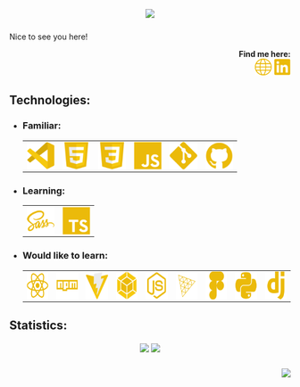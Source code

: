 <!-- HEADER -->
<h1 align="center">
  <a href="https://git.io/typing-svg">
    <img align="center"
         src="https://readme-typing-svg.herokuapp.com?size=36&duration=4000&color=EBBA0A&center=true&vCenter=true&width=600&lines=Hi%2C+i'm+Kamil+Ba%C5%BCanow." /></a>
</h1>

<!--  ABOUT  -->
<div>
  <p>Nice to see you here!</p>
  <!--  FINDME  -->
  <div align="right">
    <b>Find me here:</b><br>
    <!--  WEBSITE  -->
    <a href="https://842u.github.io/">
      <img width="30" height="30" src="./img/logo-globe-yellow.svg" alt="Website Logo" title="My website" /></a>
    <!--  LINKEDIN  -->
    <a href="https://www.linkedin.com/in/kamil-ba%C5%BCanow-025837234/">
      <img width="30" height="30" src="./img/logo-linkedin-yellow.svg" alt="Linkedin Logo" title="My Linkedin profile" /></a>
  </div>
</div>

<!--  TECH STACK  -->
<h2>Technologies:</h2>
<ul>
  <!--  FAMILIAR  -->
  <li>
    <h3>Familiar:</h3>
    <table>
      <tr>
        <td>
          <!--  VSCODE  -->
          <a href="https://code.visualstudio.com/">
            <img align="center" width="50" height="50" src="./img/logo-vscode-yellow.svg" alt="VScode Logo" title="Visual Studio Code" /></a>
        </td>
        <td>
          <!--  HTML  -->
          <a href="https://html.spec.whatwg.org/multipage/">
            <img align="center" width="50" height="50" src="./img/logo-html-yellow.svg" alt="HTML Logo" title="HTML" /></a>
        </td>
        <td>
          <!--  CSS  -->
          <a href="https://www.w3.org/Style/CSS/">
            <img align="center" width="50" height="50" src="./img/logo-css-yellow.svg" alt="CSS Logo" title="CSS" /></a>
        </td>
        <td>
          <!--  JS  -->
          <a href="https://tc39.es/">
            <img align="center" width="50" height="50" src="./img/logo-javascript-yellow.svg" alt="JavaScript Logo" title="JavaScript" /></a>
        </td>
        <td>
          <!--  GIT  -->
          <a href="https://git-scm.com/">
            <img align="center" width="50" height="50" src="./img/logo-git-yellow.svg" alt="Git Logo" title="git" /></a>
        </td>
        <td>
          <!--  GITHUB  -->
          <a href="https://github.com/">
            <img align="center" width="50" height="50" src="./img/logo-github-yellow.svg" alt="GitHub Logo" title="GitHub" /></a>
        </td>
      </tr>
    </table>
  </li>
  <!--  LEARNING  -->
  <li>
    <h3>Learning:</h3>
    <table>
      <tr>
        <td>
          <!--  SASS  -->
          <a href="https://sass-lang.com/">
            <img align="center" width="50" height="50" src="./img/logo-sass-yellow.svg" alt="Sass Logo" title="Sass" /></a>
        </td>
        <td>
          <!--  TS  -->
          <a href="https://www.typescriptlang.org/">
            <img align="center" width="50" height="50" src="./img/logo-typescript-yellow.svg" alt="TypeScript Logo" title="TypeScript" /></a>
        </td>
      </tr>
    </table>
  </li>
  <!--  PLANS  -->
  <li>
    <h3>Would like to learn:</h3>
    <table>
      <tr>        
        <td>
          <!--  REACT  -->
          <a href="https://reactjs.org/">
            <img align="center" width="50" height="50" src="./img/logo-react-yellow.svg" alt="React Logo" title="React" /></a>
        </td>
        <td>
          <!--  NPM  -->
          <a href="https://www.npmjs.com/">
            <img align="center" width="50" height="50" src="./img/logo-npm-yellow.svg" alt="npm Logo" title="npm" /></a>
        </td>
        <td>
          <!--  VITE  -->
          <a href="https://vitejs.dev/">
            <img align="center" width="50" height="50" src="./img/logo-vite-yellow.svg" alt="Vite Logo" title="Vite" /></a>
        </td>
        <td>
          <!--  WEBPACK  -->
          <a href="https://webpack.js.org/">
            <img align="center" width="50" height="50" src="./img/logo-webpack-yellow.svg" alt="Webpack Logo" title="Webpack" /></a>
        </td>
        <td>
          <!--  NODEJS  -->
          <a href="https://nodejs.org/en/">
            <img align="center" width="50" height="50" src="./img/logo-nodejs-yellow.svg" alt="Node.js Logo" title="Node.js" /></a>
        </td>
        <td>
          <!--  THREEJS  -->
          <a href="https://threejs.org/">
            <img align="center" width="50" height="50" src="./img/logo-threejs-yellow.svg" alt="Three.js Logo" title="Three.js" /></a>
        </td>
        <td>
          <!--  FIGMA  -->
          <a href="https://www.figma.com/">
            <img align="center" width="50" height="50" src="./img/logo-figma-yellow.svg" alt="Figma Logo" title="Figma" /></a>
        </td>
        <td>
          <!--  PYTHON  -->
          <a href="https://www.python.org/">
            <img align="center" width="50" height="50" src="./img/logo-python-yellow.svg" alt="Python Logo" title="Python" /></a>
        </td>
        <td>
          <!--  DJANGO  -->
          <a href="https://www.djangoproject.com/">
            <img align="center" width="50" height="50" src="./img/logo-django-yellow.svg" alt="Django Logo" title="Django" /></a>
        </td>
      </tr>
    </table>
  </li>
</ul>

<!--  STATS  -->
<h2>Statistics:</h2>
<div align="center">
  <!--  OVERALL  -->
  <a href="https://github.com/anuraghazra/github-readme-stats">
    <img align="center" src="https://github-readme-stats.vercel.app/api?username=842u&count_private=true&show_icons=true&bg_color=75,323232,1F1F1F&title_color=F6C90E&border_color=F6C90E&text_color=EBBA0A&icon_color=856905&custom_title=Kamil%20Bażanow" /></a>
  <!--  MOST USED  -->
  <a href="https://github.com/anuraghazra/convoychat">
    <img align="center" src="https://github-readme-stats.vercel.app/api/top-langs/?username=842u&bg_color=75,323232,1F1F1F&title_color=F6C90E&border_color=F6C90E&text_color=EBBA0A&icon_color=856905&custom_title=Most%20used:" /></a>
</div>

<!--  FOOTER  -->
<h2></h2>
<a href="https://komarev.com/anton">
  <img align="right" src="https://komarev.com/ghpvc/?username=842u" /></a>

